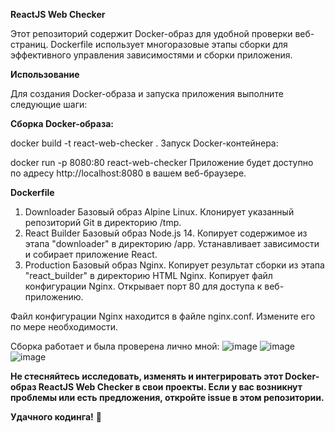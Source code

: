 **ReactJS Web Checker**

Этот репозиторий содержит Docker-образ для удобной проверки веб-страниц. Dockerfile использует многоразовые этапы сборки для эффективного управления зависимостями и сборки приложения.

**Использование**

Для создания Docker-образа и запуска приложения выполните следующие шаги:

**Сборка Docker-образа:**

docker build -t react-web-checker .
Запуск Docker-контейнера:

docker run -p 8080:80 react-web-checker
Приложение будет доступно по адресу http://localhost:8080 в вашем веб-браузере.

**Dockerfile**

1. Downloader
Базовый образ Alpine Linux.
Клонирует указанный репозиторий Git в директорию /tmp.
2. React Builder
Базовый образ Node.js 14.
Копирует содержимое из этапа "downloader" в директорию /app.
Устанавливает зависимости и собирает приложение React.
3. Production
Базовый образ Nginx.
Копирует результат сборки из этапа "react_builder" в директорию HTML Nginx.
Копирует файл конфигурации Nginx.
Открывает порт 80 для доступа к веб-приложению.

Файл конфигурации Nginx находится в файле nginx.conf. Измените его по мере необходимости.

Сборка работает и была проверена лично мной:
![image](https://github.com/mihoikl/reactjswebchecker/assets/20790438/b943054d-3376-4b16-8adf-cd153937c2bd)
![image](https://github.com/mihoikl/reactjswebchecker/assets/20790438/454234f9-74a0-4165-898d-e6e79a546538)
![image](https://github.com/mihoikl/reactjswebchecker/assets/20790438/2bb0afe2-2b36-43f9-b612-30b31673c4d6)


**Не стесняйтесь исследовать, изменять и интегрировать этот Docker-образ ReactJS Web Checker в свои проекты. Если у вас возникнут проблемы или есть предложения, откройте issue в этом репозитории.**

**Удачного кодинга!** 🚀 
